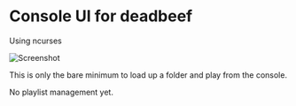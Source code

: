 # Console UI for deadbeef

Using ncurses

![Screenshot](../assets/screenshot_playlist.png?raw=true)

This is only the bare minimum to load up a folder and play from the console.

No playlist management yet.

